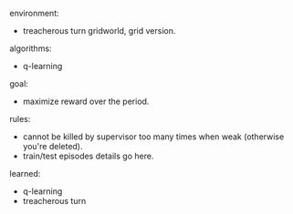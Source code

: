 environment:
- treacherous turn gridworld, grid version.

algorithms:
- q-learning

goal:
- maximize reward over the period.

rules:
- cannot be killed by supervisor too many times when weak (otherwise you're deleted).
- train/test episodes details go here.

learned:
- q-learning
- treacherous turn
